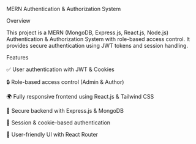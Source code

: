 MERN Authentication & Authorization System

Overview

This project is a MERN (MongoDB, Express.js, React.js, Node.js) Authentication & Authorization System with role-based access control. It provides secure authentication using JWT tokens and session handling.

Features

✅ User authentication with JWT & Cookies

🔒 Role-based access control (Admin & Author)

🌍 Fully responsive frontend using React.js & Tailwind CSS

🚀 Secure backend with Express.js & MongoDB

🔄 Session & cookie-based authentication

🎨 User-friendly UI with React Router

